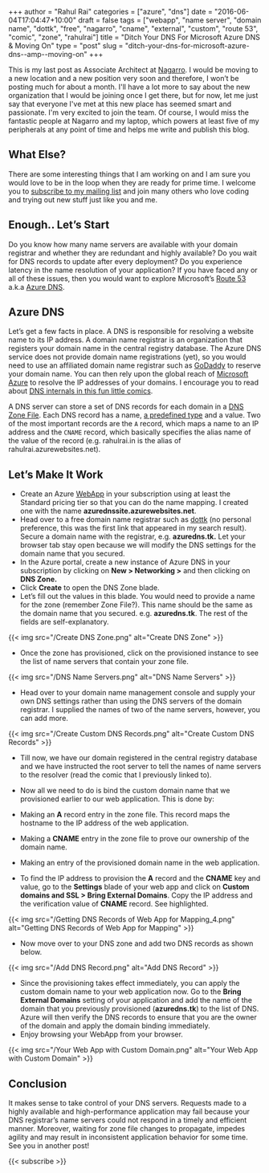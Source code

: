 +++
author = "Rahul Rai"
categories = ["azure", "dns"]
date = "2016-06-04T17:04:47+10:00"
draft = false
tags = ["webapp", "name server", "domain name", "dottk", "free", "nagarro", "cname", "external", "custom", "route 53", "comic", "zone", "rahulrai"]
title = "Ditch Your DNS For Microsoft Azure DNS & Moving On"
type = "post"
slug = "ditch-your-dns-for-microsoft-azure-dns--amp--moving-on"
+++

This is my last post as Associate Architect at [Nagarro](http://www.nagarro.com/us/en). I would be moving to a new location and a new position very soon and therefore, I won’t be posting much for about a month. I'll have a lot more to say about the new organization that I would be joining once I get there, but for now, let me just say that everyone I've met at this new place has seemed smart and passionate. I'm very excited to join the team. Of course, I would miss the fantastic people at Nagarro and my laptop, which powers at least five of my peripherals at any point of time and helps me write and publish this blog.

## What Else?

There are some interesting things that I am working on and I am sure you would love to be in the loop when they are ready for prime time. I welcome you to [subscribe to my mailing list](#subscribe) and join many others who love coding and trying out new stuff just like you and me.

## Enough.. Let’s Start

Do you know how many name servers are available with your domain registrar and whether they are redundant and highly available? Do you wait for DNS records to update after every deployment? Do you experience latency in the name resolution of your application? If you have faced any or all of these issues, then you would want to explore Microsoft’s [Route 53](https://aws.amazon.com/route53/) a.k.a [Azure DNS](https://azure.microsoft.com/en-in/services/dns/).

## Azure DNS

Let’s get a few facts in place. A DNS is responsible for resolving a website name to its IP address. A domain name registrar is an organization that registers your domain name in the central registry database. The Azure DNS service does not provide domain name registrations (yet), so you would need to use an affiliated domain name registrar such as [GoDaddy](https://www.godaddy.com/) to reserve your domain name. You can then rely upon the global reach of [Microsoft Azure](https://azure.microsoft.com/) to resolve the IP addresses of your domains. I encourage you to read about [DNS internals in this fun little comics](https://howdns.works/).

A DNS server can store a set of DNS records for each domain in a [DNS Zone File](https://en.wikipedia.org/wiki/Zone_file). Each DNS record has a name, [a predefined type](https://en.wikipedia.org/wiki/List_of_DNS_record_types) and a value. Two of the most important records are the `A` record, which maps a name to an IP address and the `CNAME` record, which basically specifies the alias name of the value of the record (e.g. rahulrai.in is the alias of rahulrai.azurewebsites.net).

## Let’s Make It Work

*   Create an Azure [WebApp](http://azure.microsoft.com/en-us/services/app-service/web/) in your subscription using at least the Standard pricing tier so that you can do the name mapping. I created one with the name **azurednssite.azurewebsites.net**.
*   Head over to a free domain name registrar such as [dottk](http://www.dot.tk/en/index.html) (no personal preference, this was the first link that appeared in my search result). Secure a domain name with the registrar, e.g. **azuredns.tk.** Let your browser tab stay open because we will modify the DNS settings for the domain name that you secured.
*   In the Azure portal, create a new instance of Azure DNS in your subscription by clicking on **New > Networking >** and then clicking on **DNS Zone.**
*   Click **Create** to open the DNS Zone blade.
*   Let’s fill out the values in this blade. You would need to provide a name for the zone (remember Zone File?). This name should be the same as the domain name that you secured. e.g. **azuredns.tk**. The rest of the fields are self-explanatory.

{{< img src="/Create DNS Zone.png" alt="Create DNS Zone" >}}

*   Once the zone has provisioned, click on the provisioned instance to see the list of name servers that contain your zone file.

{{< img src="/DNS Name Servers.png" alt="DNS Name Servers" >}}

*   Head over to your domain name management console and supply your own DNS settings rather than using the DNS servers of the domain registrar. I supplied the names of two of the name servers, however, you can add more.

{{< img src="/Create Custom DNS Records.png" alt="Create Custom DNS Records" >}}

*   Till now, we have our domain registered in the central registry database and we have instructed the root server to tell the names of name servers to the resolver (read the comic that I previously linked to).
*   Now all we need to do is bind the custom domain name that we provisioned earlier to our web application. This is done by:

*   Making an **A** record entry in the zone file. This record maps the hostname to the IP address of the web application.
*   Making a **CNAME** entry in the zone file to prove our ownership of the domain name.
*   Making an entry of the provisioned domain name in the web application.

*   To find the IP address to provision the **A** record and the **CNAME** key and value, go to the **Settings** blade of your web app and click on **Custom domains and SSL > Bring External Domains**. Copy the IP address and the verification value of **CNAME** record. See highlighted.

{{< img src="/Getting DNS Records of Web App for Mapping_4.png" alt="Getting DNS Records of Web App for Mapping" >}}

*   Now move over to your DNS zone and add two DNS records as shown below.

{{< img src="/Add DNS Record.png" alt="Add DNS Record" >}}

*   Since the provisioning takes effect immediately, you can apply the custom domain name to your web application now. Go to the **Bring External Domains** setting of your application and add the name of the domain that you previously provisioned (**azuredns.tk**) to the list of DNS. Azure will then verify the DNS records to ensure that you are the owner of the domain and apply the domain binding immediately.
*   Enjoy browsing your WebApp from your browser.

{{< img src="/Your Web App with Custom Domain.png" alt="Your Web App with Custom Domain" >}}

## Conclusion

It makes sense to take control of your DNS servers. Requests made to a highly available and high-performance application may fail because your DNS registrar’s name servers could not respond in a timely and efficient manner. Moreover, waiting for zone file changes to propagate, impedes agility and may result in inconsistent application behavior for some time. See you in another post!

{{< subscribe >}}